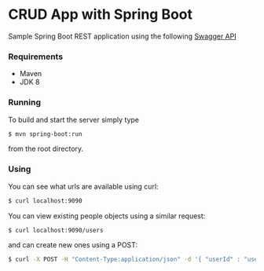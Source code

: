 # CRUD App with Spring Boot

Sample Spring Boot REST application using the following
[Swagger API](https://virtserver.swaggerhub.com/nboumaza/springboot/1.0.0)


### Requirements

- Maven
- JDK 8

### Running

To build and start the server simply type

```sh
$ mvn spring-boot:run
```

from the root directory.

### Using

You can see what urls are available using curl:

```sh
$ curl localhost:9090
```

You can view existing people objects using a similar request:

```sh
$ curl localhost:9090/users
```

and can create new ones using a POST:

```sh
$ curl -X POST -H "Content-Type:application/json" -d '{ "userId" : "user1", "email" : "user1@acme.com" }' localhost:9090/users
```